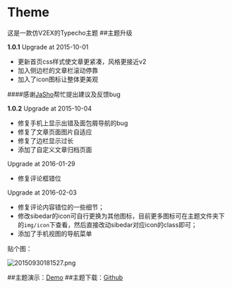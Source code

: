 # Theme
这是一款仿V2EX的Typecho主题
##主题升级

**1.0.1** Upgrade at 2015-10-01

* 更新首页css样式使文章更紧凑，风格更接近v2
* 加入侧边栏的文章栏滚动停靠
* 加入了icon图标让整体更美观

####感谢<a href="http://www.xiachedan.cc/" target="_blank">JaSho</a>帮忙提出建议及反馈bug

**1.0.2** Upgrade at 2015-10-04

* 修复手机上显示出错及面包屑导航的bug
* 修复了文章页面图片自适应
* 修复了边栏显示过长
* 添加了自定义文章归档页面

Upgrade at 2016-01-29
* 修复评论框错位

Upgrade at 2016-02-03
* 修复评论内容错位的一些细节；
* 修改sibedar的icon可自行更换为其他图标，目前更多图标可在主题文件夹下的`img/icon`下查看，然后直接改动sibedar对应icon的class即可；
* 添加了手机视图的导航菜单

贴个图：

![20150930181527.png][1]


##主题演示：[Demo](https://ciyuanai.net/?theme=Theme)
##主题下载：[Github](https://github.com/melifes/Theme/archive/master.zip)


  [1]: https://dn-ciyuanai.qbox.me/2015/10/1180370408.png

